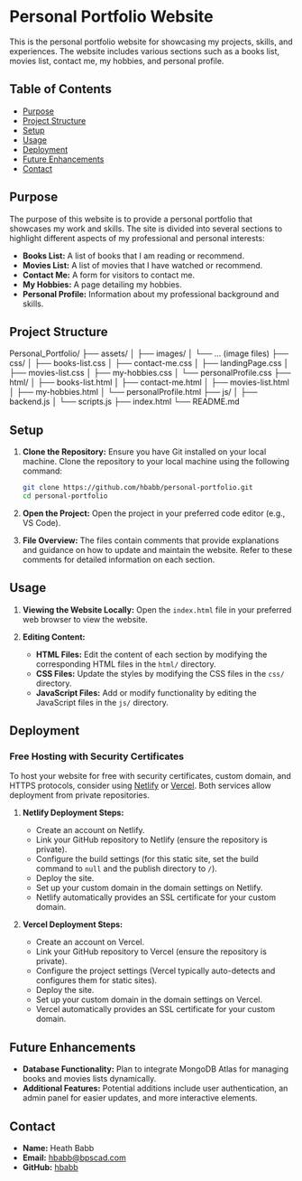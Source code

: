 <!-- @format -->

# Personal Portfolio Website

This is the personal portfolio website for showcasing my projects, skills, and experiences. The website includes various sections such as a books list, movies list, contact me, my hobbies, and personal profile.

## Table of Contents

-  [Purpose](#purpose)
-  [Project Structure](#project-structure)
-  [Setup](#setup)
-  [Usage](#usage)
-  [Deployment](#deployment)
-  [Future Enhancements](#future-enhancements)
-  [Contact](#contact)

## Purpose

The purpose of this website is to provide a personal portfolio that showcases my work and skills. The site is divided into several sections to highlight different aspects of my professional and personal interests:

-  **Books List:** A list of books that I am reading or recommend.
-  **Movies List:** A list of movies that I have watched or recommend.
-  **Contact Me:** A form for visitors to contact me.
-  **My Hobbies:** A page detailing my hobbies.
-  **Personal Profile:** Information about my professional background and skills.

## Project Structure

Personal_Portfolio/
├── assets/
│ ├── images/
│ └── ... (image files)
├── css/
│ ├── books-list.css
│ ├── contact-me.css
│ ├── landingPage.css
│ ├── movies-list.css
│ ├── my-hobbies.css
│ └── personalProfile.css
├── html/
│ ├── books-list.html
│ ├── contact-me.html
│ ├── movies-list.html
│ ├── my-hobbies.html
│ └── personalProfile.html
├── js/
│ ├── backend.js
│ └── scripts.js
├── index.html
└── README.md

## Setup

1. **Clone the Repository:** Ensure you have Git installed on your local machine. Clone the repository to your local machine using the following command:

   ```bash
   git clone https://github.com/hbabb/personal-portfolio.git
   cd personal-portfolio
   ```

2. **Open the Project:** Open the project in your preferred code editor (e.g., VS Code).

3. **File Overview:** The files contain comments that provide explanations and guidance on how to update and maintain the website. Refer to these comments for detailed information on each section.

## Usage

1. **Viewing the Website Locally:** Open the `index.html` file in your preferred web browser to view the website.

2. **Editing Content:**
   -  **HTML Files:** Edit the content of each section by modifying the corresponding HTML files in the `html/` directory.
   -  **CSS Files:** Update the styles by modifying the CSS files in the `css/` directory.
   -  **JavaScript Files:** Add or modify functionality by editing the JavaScript files in the `js/` directory.

## Deployment

### Free Hosting with Security Certificates

To host your website for free with security certificates, custom domain, and HTTPS protocols, consider using [Netlify](https://www.netlify.com/) or [Vercel](https://vercel.com/). Both services allow deployment from private repositories.

1. **Netlify Deployment Steps:**

   -  Create an account on Netlify.
   -  Link your GitHub repository to Netlify (ensure the repository is private).
   -  Configure the build settings (for this static site, set the build command to `null` and the publish directory to `/`).
   -  Deploy the site.
   -  Set up your custom domain in the domain settings on Netlify.
   -  Netlify automatically provides an SSL certificate for your custom domain.

2. **Vercel Deployment Steps:**

   -  Create an account on Vercel.
   -  Link your GitHub repository to Vercel (ensure the repository is private).
   -  Configure the project settings (Vercel typically auto-detects and configures them for static sites).
   -  Deploy the site.
   -  Set up your custom domain in the domain settings on Vercel.
   -  Vercel automatically provides an SSL certificate for your custom domain.

## Future Enhancements

-  **Database Functionality:** Plan to integrate MongoDB Atlas for managing books and movies lists dynamically.
-  **Additional Features:** Potential additions include user authentication, an admin panel for easier updates, and more interactive elements.

## Contact

-  **Name:** Heath Babb
-  **Email:** hbabb@bpscad.com
-  **GitHub:** [hbabb](https://github.com/hbabb)

